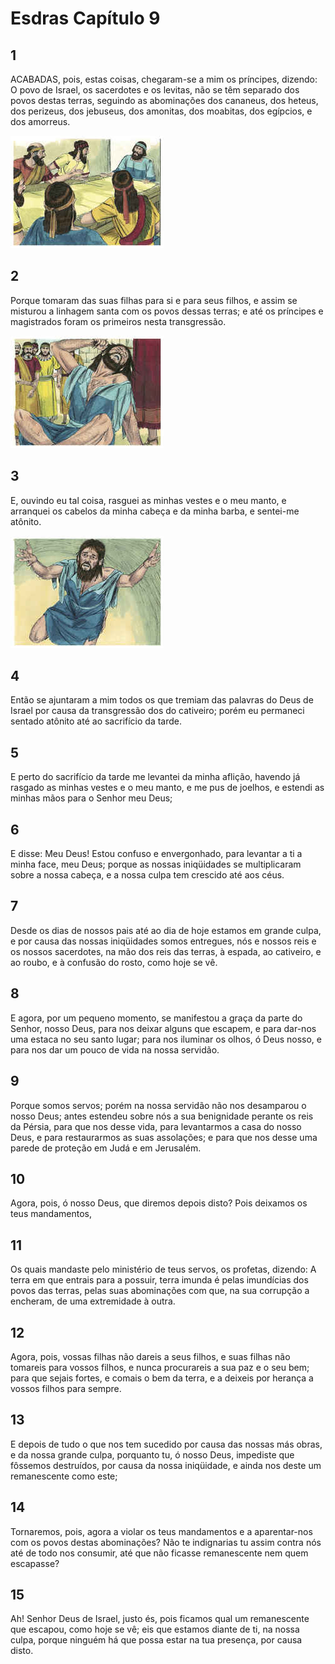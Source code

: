# Esdras Capítulo 9

## 1
ACABADAS, pois, estas coisas, chegaram-se a mim os príncipes, dizendo: O povo de Israel, os sacerdotes e os levitas, não se têm separado dos povos destas terras, seguindo as abominações dos cananeus, dos heteus, dos perizeus, dos jebuseus, dos amonitas, dos moabitas, dos egípcios, e dos amorreus.

![](../.img/Es/09/1-0.jpg)

## 2
Porque tomaram das suas filhas para si e para seus filhos, e assim se misturou a linhagem santa com os povos dessas terras; e até os príncipes e magistrados foram os primeiros nesta transgressão.

![](../.img/Es/09/2-0.jpg)

## 3
E, ouvindo eu tal coisa, rasguei as minhas vestes e o meu manto, e arranquei os cabelos da minha cabeça e da minha barba, e sentei-me atônito.

![](../.img/Es/09/3-0.jpg)

## 4
Então se ajuntaram a mim todos os que tremiam das palavras do Deus de Israel por causa da transgressão dos do cativeiro; porém eu permaneci sentado atônito até ao sacrifício da tarde.

## 5
E perto do sacrifício da tarde me levantei da minha aflição, havendo já rasgado as minhas vestes e o meu manto, e me pus de joelhos, e estendi as minhas mãos para o Senhor meu Deus;

## 6
E disse: Meu Deus! Estou confuso e envergonhado, para levantar a ti a minha face, meu Deus; porque as nossas iniqüidades se multiplicaram sobre a nossa cabeça, e a nossa culpa tem crescido até aos céus.

## 7
Desde os dias de nossos pais até ao dia de hoje estamos em grande culpa, e por causa das nossas iniqüidades somos entregues, nós e nossos reis e os nossos sacerdotes, na mão dos reis das terras, à espada, ao cativeiro, e ao roubo, e à confusão do rosto, como hoje se vê.

## 8
E agora, por um pequeno momento, se manifestou a graça da parte do Senhor, nosso Deus, para nos deixar alguns que escapem, e para dar-nos uma estaca no seu santo lugar; para nos iluminar os olhos, ó Deus nosso, e para nos dar um pouco de vida na nossa servidão.

## 9
Porque somos servos; porém na nossa servidão não nos desamparou o nosso Deus; antes estendeu sobre nós a sua benignidade perante os reis da Pérsia, para que nos desse vida, para levantarmos a casa do nosso Deus, e para restaurarmos as suas assolações; e para que nos desse uma parede de proteção em Judá e em Jerusalém.

## 10
Agora, pois, ó nosso Deus, que diremos depois disto? Pois deixamos os teus mandamentos,

## 11
Os quais mandaste pelo ministério de teus servos, os profetas, dizendo: A terra em que entrais para a possuir, terra imunda é pelas imundícias dos povos das terras, pelas suas abominações com que, na sua corrupção a encheram, de uma extremidade à outra.

## 12
Agora, pois, vossas filhas não dareis a seus filhos, e suas filhas não tomareis para vossos filhos, e nunca procurareis a sua paz e o seu bem; para que sejais fortes, e comais o bem da terra, e a deixeis por herança a vossos filhos para sempre.

## 13
E depois de tudo o que nos tem sucedido por causa das nossas más obras, e da nossa grande culpa, porquanto tu, ó nosso Deus, impediste que fôssemos destruídos, por causa da nossa iniqüidade, e ainda nos deste um remanescente como este;

## 14
Tornaremos, pois, agora a violar os teus mandamentos e a aparentar-nos com os povos destas abominações? Não te indignarias tu assim contra nós até de todo nos consumir, até que não ficasse remanescente nem quem escapasse?

## 15
Ah! Senhor Deus de Israel, justo és, pois ficamos qual um remanescente que escapou, como hoje se vê; eis que estamos diante de ti, na nossa culpa, porque ninguém há que possa estar na tua presença, por causa disto.

